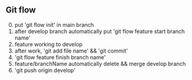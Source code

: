 ## Git flow 

0. put 'git flow init' in main branch
1. after develop branch automatically put 'git flow feature start branch name'
2. feature working to develop
3. after work, 'git add file name' && 'git commit'
4. 'git flow feature finish branch name'
5. feature/branchName automatically delete && merge develop branch
6. 'git push origin develop'

